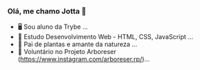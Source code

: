 ### Olá, me chamo Jotta 👋

- 🖥️ Sou aluno da Trybe ...
- 📖 Estudo Desenvolvimento Web - HTML, CSS, JavaScript ...
- 🌱 Pai de plantas e amante da natureza ...
- 🌳 Voluntário no Projeto Arboreser (https://www.instagram.com/arboreser.rp/)...

<!--
**jottanovaes/jottanovaes** is a ✨ _special_ ✨ repository because its `README.md` (this file) appears on your GitHub profile.

Here are some ideas to get you started:

- 🔭 I’m currently working on ...
- 🌱 I’m currently learning ...
- 👯 I’m looking to collaborate on ...
- 🤔 I’m looking for help with ...
- 💬 Ask me about ...
- 📫 How to reach me: ...
- 😄 Pronouns: ...
- ⚡ Fun fact: ...
-->
